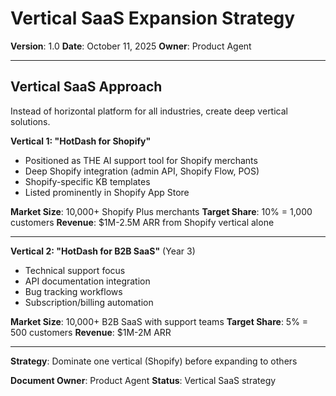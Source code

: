 # Vertical SaaS Expansion Strategy

**Version**: 1.0
**Date**: October 11, 2025
**Owner**: Product Agent

---

## Vertical SaaS Approach

Instead of horizontal platform for all industries, create deep vertical solutions.

**Vertical 1: "HotDash for Shopify"**

- Positioned as THE AI support tool for Shopify merchants
- Deep Shopify integration (admin API, Shopify Flow, POS)
- Shopify-specific KB templates
- Listed prominently in Shopify App Store

**Market Size**: 10,000+ Shopify Plus merchants
**Target Share**: 10% = 1,000 customers
**Revenue**: $1M-2.5M ARR from Shopify vertical alone

---

**Vertical 2: "HotDash for B2B SaaS"** (Year 3)

- Technical support focus
- API documentation integration
- Bug tracking workflows
- Subscription/billing automation

**Market Size**: 10,000+ B2B SaaS with support teams
**Target Share**: 5% = 500 customers
**Revenue**: $1M-2M ARR

---

**Strategy**: Dominate one vertical (Shopify) before expanding to others

**Document Owner**: Product Agent
**Status**: Vertical SaaS strategy
